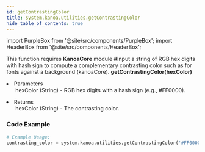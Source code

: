 ```yaml
---
id: getContrastingColor
title: system.kanoa.utilities.getContrastingColor
hide_table_of_contents: true
---
```


import PurpleBox from '@site/src/components/PurpleBox';
import HeaderBox from '@site/src/components/HeaderBox';

<PurpleBox>This function requires <b>KanoaCore</b> module</PurpleBox>
<HeaderBox header="Description">#Input a string of RGB hex digits with hash sign to compute a complementary contrasting color such as for fonts against a background (kanoaCore).</HeaderBox>
<HeaderBox header="Syntax">
    <b>getContrastingColor(hexColor)</b>
    <li>Parameters <br />
        <ul>hexColor (String) - RGB hex digits with a hash sign (e.g., #FF0000).</ul>
    </li>
    <li>Returns <br />
        <ul>hexColor (String) - The contrasting color.</ul>
    </li>
</HeaderBox>

### Code Example

```python
# Example Usage:
contrasting_color = system.kanoa.utilities.getContrastingColor('#FF0000')

